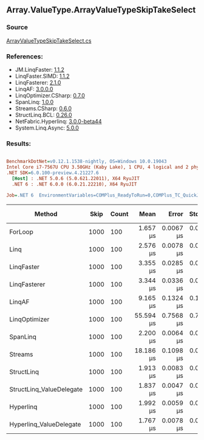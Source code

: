 ﻿## Array.ValueType.ArrayValueTypeSkipTakeSelect

### Source
[ArrayValueTypeSkipTakeSelect.cs](../LinqBenchmarks/Array/ValueType/ArrayValueTypeSkipTakeSelect.cs)

### References:
- JM.LinqFaster: [1.1.2](https://www.nuget.org/packages/JM.LinqFaster/1.1.2)
- LinqFaster.SIMD: [1.1.2](https://www.nuget.org/packages/LinqFaster.SIMD/1.0.3)
- LinqFasterer: [2.1.0](https://www.nuget.org/packages/LinqFasterer/2.1.0)
- LinqAF: [3.0.0.0](https://www.nuget.org/packages/LinqAF/3.0.0.0)
- LinqOptimizer.CSharp: [0.7.0](https://www.nuget.org/packages/LinqOptimizer.CSharp/0.7.0)
- SpanLinq: [1.0.0](https://www.nuget.org/packages/SpanLinq/1.0.0)
- Streams.CSharp: [0.6.0](https://www.nuget.org/packages/Streams.CSharp/0.6.0)
- StructLinq.BCL: [0.26.0](https://www.nuget.org/packages/StructLinq/0.26.0)
- NetFabric.Hyperlinq: [3.0.0-beta44](https://www.nuget.org/packages/NetFabric.Hyperlinq/3.0.0-beta44)
- System.Linq.Async: [5.0.0](https://www.nuget.org/packages/System.Linq.Async/5.0.0)

### Results:
``` ini

BenchmarkDotNet=v0.12.1.1538-nightly, OS=Windows 10.0.19043
Intel Core i7-7567U CPU 3.50GHz (Kaby Lake), 1 CPU, 4 logical and 2 physical cores
.NET SDK=6.0.100-preview.4.21227.6
  [Host] : .NET 5.0.6 (5.0.621.22011), X64 RyuJIT
  .NET 6 : .NET 6.0.0 (6.0.21.22210), X64 RyuJIT

Job=.NET 6  EnvironmentVariables=COMPlus_ReadyToRun=0,COMPlus_TC_QuickJitForLoops=1,COMPlus_TieredPGO=1  Runtime=.NET 6.0  

```
|                   Method | Skip | Count |      Mean |     Error |    StdDev | Ratio | RatioSD |   Gen 0 |   Gen 1 | Gen 2 | Allocated |
|------------------------- |----- |------ |----------:|----------:|----------:|------:|--------:|--------:|--------:|------:|----------:|
|                  ForLoop | 1000 |   100 |  1.657 μs | 0.0067 μs | 0.0059 μs |  1.00 |    0.00 |       - |       - |     - |         - |
|                     Linq | 1000 |   100 |  2.576 μs | 0.0078 μs | 0.0069 μs |  1.55 |    0.01 |  0.1526 |       - |     - |     320 B |
|               LinqFaster | 1000 |   100 |  3.355 μs | 0.0285 μs | 0.0483 μs |  2.04 |    0.03 |  9.2010 |       - |     - |  19,272 B |
|             LinqFasterer | 1000 |   100 |  3.344 μs | 0.0336 μs | 0.0280 μs |  2.02 |    0.02 |  6.1531 |       - |     - |  12,880 B |
|                   LinqAF | 1000 |   100 |  9.165 μs | 0.1324 μs | 0.1238 μs |  5.53 |    0.08 |       - |       - |     - |         - |
|            LinqOptimizer | 1000 |   100 | 55.594 μs | 0.7568 μs | 0.7079 μs | 33.52 |    0.40 | 72.6318 | 18.0664 |     - | 160,690 B |
|                 SpanLinq | 1000 |   100 |  2.200 μs | 0.0064 μs | 0.0057 μs |  1.33 |    0.01 |       - |       - |     - |         - |
|                  Streams | 1000 |   100 | 18.186 μs | 0.1098 μs | 0.0973 μs | 10.97 |    0.05 |  0.5493 |       - |     - |   1,152 B |
|               StructLinq | 1000 |   100 |  1.913 μs | 0.0083 μs | 0.0077 μs |  1.15 |    0.01 |  0.0458 |       - |     - |      96 B |
| StructLinq_ValueDelegate | 1000 |   100 |  1.837 μs | 0.0047 μs | 0.0042 μs |  1.11 |    0.00 |       - |       - |     - |         - |
|                Hyperlinq | 1000 |   100 |  1.992 μs | 0.0059 μs | 0.0052 μs |  1.20 |    0.00 |       - |       - |     - |         - |
|  Hyperlinq_ValueDelegate | 1000 |   100 |  1.767 μs | 0.0078 μs | 0.0065 μs |  1.07 |    0.01 |       - |       - |     - |         - |
